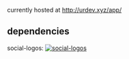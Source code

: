 currently hosted at http://urdev.xyz/app/

## dependencies 
social-logos: [![social-logos](https://badge.fury.io/js/social-logos.svg)](https://badge.fury.io/js/social-logos)
